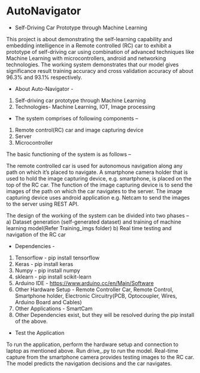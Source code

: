 # AutoNavigator
- Self-Driving Car Prototype through Machine Learning

This project is about demonstrating the self-learning capability and embedding intelligence in a Remote controlled (RC) car to exhibit a prototype of self-driving car using combination of advanced techniques like Machine Learning with microcontrollers, android and networking technologies. The working system demonstrates that our model gives significance result training accuracy and cross validation accuracy of about 96.3% and 93.1% respectively.

- About Auto-Navigator -

1. Self-driving car prototype through Machine Learning
2. Technologies- Machine Learning, IOT, Image processing

- The system comprises of following components – 
1.	Remote control(RC) car and image capturing device
2.	Server 
3.	Microcontroller 

The basic functioning of the system is as follows – 

The remote controlled car is used for autonomous navigation along any path on which it’s placed to navigate. A smartphone camera holder that is used to hold the image capturing device, e.g. smartphone, is placed on the top of the RC car. The function of the image capturing device is to send the images of the path on which the car navigates to the server. The image capturing device uses android application e.g. Netcam to send the images to the server using REST API.

The design of the working of the system can be divided into two phases – 
a)	Dataset generation (self-generated dataset) and training of machine learning model(Refer Training_imgs folder)
b)	Real time testing and navigation of the RC car

- Dependencies - 

1. Tensorflow - pip install tensorflow
2. Keras - pip install keras
3. Numpy - pip install numpy
4. sklearn - pip install scikit-learn
3. Arduino IDE - https://www.arduino.cc/en/Main/Software
4. Other Hardware Setup - Remote Controller Car, Remote Control, Smartphone holder, Electronic Circuitry(PCB, Optocoupler, Wires, Arduino Board and Cables)
5. Other Applications - SmartCam
6. Other Dependencies exist, but they will be resolved during the pip install of the above.

- Test the Application

To run the application, perform the hardware setup and connection to laptop as mentioned above. Run drive_.py to run the model. Real-time capture from the smartphone camera provides testing images to the RC car. The model predicts the navigation decisions and the car navigates.

